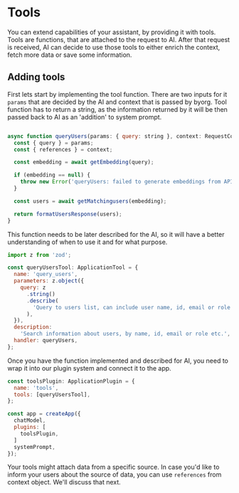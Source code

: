 # Tools

You can extend capabilities of your assistant, by providing it with tools.
Tools are functions, that are attached to the request to AI. After that request
is received, AI can decide to use those tools to either enrich the context, fetch more data
or save some information.

## Adding tools

First lets start by implementing the tool function. There are two inputs for it `params` that are decided
by the AI and context that is passed by byorg. Tool function has to return a string, as the information
returned by it will be then passed back to AI as an 'addition' to system prompt.

```js

async function queryUsers(params: { query: string }, context: RequestContext): Promise<string> {
  const { query } = params;
  const { references } = context;

  const embedding = await getEmbedding(query);

  if (embedding == null) {
    throw new Error('queryUsers: failed to generate embeddings from API');
  }

  const users = await getMatchingusers(embedding);

  return formatUsersResponse(users);
}
```

This function needs to be later described for the AI, so it will have a better
understanding of when to use it and for what purpose.

```js
import z from 'zod';

const queryUsersTool: ApplicationTool = {
  name: 'query_users',
  parameters: z.object({
    query: z
      .string()
      .describe(
        'Query to users list, can include user name, id, email or role in company etc.',
      ),
  }),
  description:
    'Search information about users, by name, id, email or role etc.',
  handler: queryUsers,
};
```

Once you have the function implemented and described for AI, you need to wrap it into
our plugin system and connect it to the app.

```js
const toolsPlugin: ApplicationPlugin = {
  name: 'tools',
  tools: [queryUsersTool],
};

const app = createApp({
  chatModel,
  plugins: [
    toolsPlugin,
  ]
  systemPrompt,
});
```

Your tools might attach data from a specific source. In case you'd like to inform
your users about the source of data, you can use `references` from context object.
We'll discuss that next.
